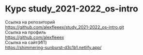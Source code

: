 # Курс study_2021-2022_os-intro
Ссылка на репозиторий  
https://github.com/alexfleeex/study_2021-2022_os-intro.git  
Ссылка на профиль  
https://github.com/alexfleeex  
Ссылка на сайт(ИП)  
https://shimmering-sunburst-d3c1b1.netlify.app/
